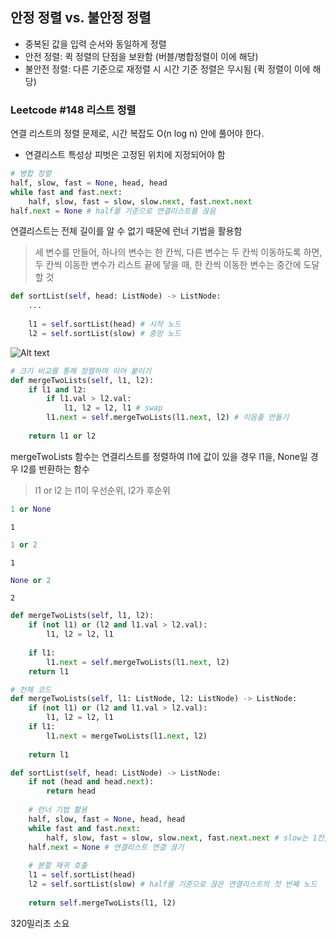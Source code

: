 ## **안정 정렬 vs. 불안정 정렬**
* 중복된 값을 입력 순서와 동일하게 정렬
* 안전 정렬: 퀵 정렬의 단점을 보완함 (버블/병합정렬이 이에 해당)
* 불안전 정렬: 다른 기준으로 재정렬 시 시간 기준 정렬은 무시됨 (퀵 정렬이 이에 해당)

### **Leetcode #148 리스트 정렬**
연결 리스트의 정렬 문제로, 시간 복잡도 O(n log n) 안에 풀어야 한다.
* 연결리스트 특성상 피벗은 고정된 위치에 지정되어야 함


```python
# 병합 정렬
half, slow, fast = None, head, head
while fast and fast.next:
    half, slow, fast = slow, slow.next, fast.next.next
half.next = None # half를 기준으로 연결리스트를 끊음
```

연결리스트는 전체 길이를 알 수 없기 때문에 런너 기법을 활용함
> 세 변수를 만들어, 하나의 변수는 한 칸씩, 다른 변수는 두 칸씩 이동하도록 하면, 두 칸씩 이동한 변수가 리스트 끝에 닿을 때, 한 칸씩 이동한 변수는 중간에 도달할 것


```python
def sortList(self, head: ListNode) -> ListNode:
    ...
    
    l1 = self.sortList(head) # 시작 노드
    l2 = self.sortList(slow) # 중앙 노드
```

![Alt text](정렬_분할정복.jpg)


```python
# 크기 비교를 통해 정렬하며 이어 붙이기 
def mergeTwoLists(self, l1, l2):
    if l1 and l2:
        if l1.val > l2.val:
            l1, l2 = l2, l1 # swap
        l1.next = self.mergeTwoLists(l1.next, l2) # 이음줄 만들기
        
    return l1 or l2
```

mergeTwoLists 함수는 연결리스트를 정렬하여 l1에 값이 있을 경우 l1을, None일 경우 l2를 반환하는 함수
> l1 or l2 는 l1이 우선순위, l2가 후순위


```python
1 or None
```




    1




```python
1 or 2
```




    1




```python
None or 2
```




    2




```python
def mergeTwoLists(self, l1, l2):
    if (not l1) or (l2 and l1.val > l2.val):
        l1, l2 = l2, l1
    
    if l1:
        l1.next = self.mergeTwoLists(l1.next, l2)
    return l1
```


```python
# 전체 코드
def mergeTwoLists(self, l1: ListNode, l2: ListNode) -> ListNode:
    if (not l1) or (l2 and l1.val > l2.val):
        l1, l2 = l2, l1
    if l1:
        l1.next = mergeTwoLists(l1.next, l2)
    
    return l1

def sortList(self, head: ListNode) -> ListNode:
    if not (head and head.next):
        return head
    
    # 런너 기법 활용
    half, slow, fast = None, head, head
    while fast and fast.next:
        half, slow, fast = slow, slow.next, fast.next.next # slow는 1칸, fast는 2칸 이동
    half.next = None # 연결리스트 연결 끊기
    
    # 분할 재귀 호출
    l1 = self.sortList(head)
    l2 = self.sortList(slow) # half를 기준으로 끊은 연결리스트의 첫 번째 노드
    
    return self.mergeTwoLists(l1, l2)
```

320밀리초 소요


```python

```
